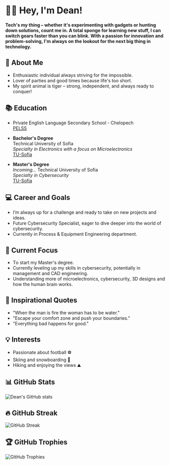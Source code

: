# 👋🏽 Hey, I'm Dean!
#### Tech's my thing – whether it's experimenting with gadgets or hunting down solutions, count me in. A total sponge for learning new stuff, I can switch gears faster than you can blink. With a passion for innovation and problem-solving, I'm always on the lookout for the next big thing in technology.

## 🚀 About Me
- Enthusiastic individual always striving for the impossible.
- Lover of parties and good times because life's too short.
- My spirit animal is tiger – strong, independent, and always ready to conquer!

## 📚 Education
- Private English Language Secondary School - Chelopech  
  [PELSS](https://www.pelss-chelopech.bg/bg/)
  
- **Bachelor's Degree**  
  Technical University of Sofia  
  *Specialty in Electronics with a focus on Microelectronics*  
  [TU-Sofia](https://www.tu-sofia.bg/)
  
- **Master's Degree**  
  *Incoming...*
  Technical University of Sofia  
  *Specialty in Cybersecurity*  
  [TU-Sofia](https://www.tu-sofia.bg/)

## 💻 Career and Goals
- I’m always up for a challenge and ready to take on new projects and ideas.
- Future Cybersecurity Specialist, eager to dive deeper into the world of cybersecurity.
- Currently in Process & Equipment Engineering department.

## 🌱 Current Focus
- Тo start my Master's degree.
- Currently leveling up my skills in cybersecurity, potentially in management and CAD engineering.
- Understanding more of microelectronics, cybersecurity, 3D designs and how the human brain works.

## 💭 Inspirational Quotes
- "When the man is fire the woman has to be water."
- "Escape your comfort zone and push your boundaries."
- "Everything bad happens for good."

## 💡 Interests
- Passionate about football ⚽
- Skiing and snowboarding 🎿
- Hiking and enjoying the views ⛰️

## 📊 GitHub Stats
![Dean's GitHub stats](https://github-readme-stats.vercel.app/api?username=MrMystic8&show_icons=true&theme=dark)

## 🔥 GitHub Streak
![GitHub Streak](https://streak-stats.demolab.com/?user=MrMystic8&theme=dark)

## 🏆 GitHub Trophies
![GitHub Trophies](https://github-profile-trophy.vercel.app/?username=MrMystic8&theme=darkhub)


